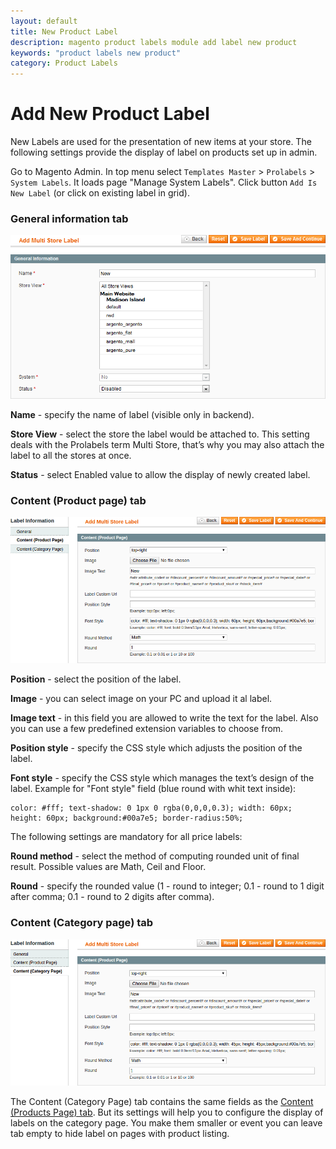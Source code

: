 ```yaml
---
layout: default
title: New Product Label
description: magento product labels module add label new product
keywords: "product labels new product"
category: Product Labels
---
```


# Add New Product Label

New Labels are used for the presentation of new items at your store. The
following settings provide the display of label on products set up in admin.

Go to Magento Admin. In top menu select `Templates Master` > `Prolabels` >
`System Labels`. It loads page "Manage System Labels". Click button
`Add Is New Label` (or click on existing label in grid).

### General information tab

![Is New label - general tab](/images/m1/extensions/prolabels/backend/new_label-general.png)

**Name** - specify the name of label (visible only in backend).

**Store View** - select the store the label would be attached to. This setting
deals with the Prolabels term Multi Store, that’s why you may also attach the
label to all the stores at once.

**Status** - select Enabled value to allow the display of newly created label.

### Content (Product page) tab 

![Is New label - product page tab](/images/m1/extensions/prolabels/backend/new_label-product.png)

**Position** - select the position of the label.

**Image** - you can select image on your PC and upload it al label.

**Image text** - in this field you are allowed to write the text for the label.
Also you can use a few predefined extension variables to choose from. 

**Position style** - specify the CSS style which adjusts the position of the
label.

**Font style** - specify the CSS style which manages the text’s design of the
label. Example for "Font style" field (blue round with whit text inside):

```
color: #fff; text-shadow: 0 1px 0 rgba(0,0,0,0.3); width: 60px; height: 60px; background:#00a7e5; border-radius:50%;
```

The following settings are mandatory for all price labels:

**Round method** - select the method of computing rounded unit of final
result. Possible values are Math, Ceil and Floor.

**Round** - specify the rounded value (1 - round to integer; 0.1 - round to 1
digit after comma; 0.1 - round to 2 digits after comma).

### Content (Category page) tab

![Is New label - category page tab](/images/m1/extensions/prolabels/backend/new_label-category.png)

The Content (Category Page) tab contains the same fields as the
[Content (Products Page) tab](#content-product-page-tab). But its settings will help you to configure the display of labels on the category page. You
make them smaller or event you can leave tab empty to hide label on pages with
product listing.
